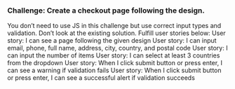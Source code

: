 ### Challenge: Create a checkout page following the design.
 You don’t need to use JS in this challenge but use correct input types and validation. Don’t look at the existing solution. Fulfill user stories below:
User story: I can see a page following the given design
User story: I can input email, phone, full name, address, city, country, and postal code
User story: I can input the number of items
User story: I can select at least 3 countries from the dropdown
User story: When I click submit button or press enter, I can see a warning if validation fails
User story: When I click submit button or press enter, I can see a successful alert if validation succeeds
